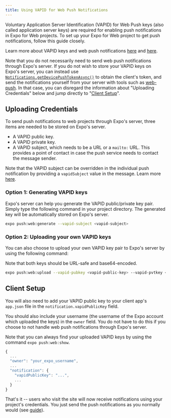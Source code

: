```yaml
---
title: Using VAPID for Web Push Notifications
---
```


Voluntary Application Server Identification (VAPID) for Web Push keys (also called application server keys) are required for enabling push notifications in Expo for Web projects. To set up your Expo for Web project to get push notifications, follow this guide closely.

Learn more about VAPID keys and web push notifications [here](https://developers.google.com/web/updates/2016/07/web-push-interop-wins) and [here](https://developers.google.com/web/fundamentals/push-notifications/).

Note that you do not necessarily need to send web push notifications through Expo's server. If you do not wish to store your VAPID keys on Expo's server, you can instead use [`Notifications.getDevicePushTokenAsync()`](../../sdk/notifications/#notificationsgetdevicepushtokenasyncconfig) to obtain the client's token, and send the notifications yourself from your server with tools such as [web-push](https://github.com/web-push-libs/web-push). In that case, you can disregard the information about "Uploading Credentials" below and jump directly to "[Client Setup](#client-setup)".

## Uploading Credentials

To send push notifications to web projects through Expo's server, three items are needed to be stored on Expo's server.

- A VAPID public key.
- A VAPID private key.
- A VAPID subject, which needs to be a URL or a `mailto:` URL. This provides a point of contact in case the push service needs to contact the message sender.

Note that the VAPID subject can be overridden in the individual push notification by providing a `vapidSubject` value in the message. Learn more [here](../../guides/push-notifications/#message-format).

### Option 1: Generating VAPID keys

Expo's server can help you generate the VAPID public/private key pair. Simply type the following command in your project directory. The generated key will be automatically stored on Expo's server.

```bash
expo push:web:generate --vapid-subject <vapid-subject>
```

### Option 2: Uploading your own VAPID keys

You can also choose to upload your own VAPID key pair to Expo's server by using the following command:

Note that both keys should be URL-safe and base64-encoded.

```bash
expo push:web:upload --vapid-pubkey <vapid-public-key> --vapid-pvtkey <vapid-private-key> --vapid-subject <vapid-subject>
```

## Client Setup

You will also need to add your VAPID public key to your client app's `app.json` file in the `notification.vapidPublicKey` field.

You should also include your username (the username of the Expo account which uploaded the keys) in the `owner` field. You do not have to do this if you choose to not handle web push notifications through Expo's server.

Note that you can always find your uploaded VAPID keys by using the command `expo push:web:show`.

```javascript
{
  ...
  "owner": "your_expo_username",
  ...
  "notification": {
    "vapidPublicKey": "...",
    ...
  }
}
```

That's it -- users who visit the site will now receive notifications using your project's credentials. You just send the push notifications as you normally would (see [guide](../../guides/push-notifications#2-call-expos-push-api-with-the)).

